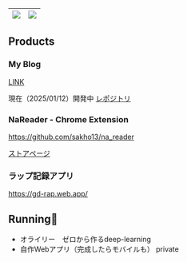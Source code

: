 | <a href="https://github.com/anuraghazra/github-readme-stats"><img align="center" src="https://github-readme-stats.vercel.app/api?username=sakho13&count_private=true&show_icons=true&theme=buefy&count_private=true&hide_border=true" /></a> | <a href="https://github.com/anuraghazra/anuraghazra.github.io"><img align="center" src="https://github-readme-stats.vercel.app/api/top-langs/?username=sakho13&layout=compact&count_private=true&show_icons=true&theme=buefy&hide_border=true" /></a> |
| --- | --- |

## Products

### My Blog

[LINK](https://sakho.jp/)

現在（2025/01/12）開発中 [レポジトリ](https://github.com/sakho13/im_sakho_v2)

### NaReader - Chrome Extension

https://github.com/sakho13/na_reader

[ストアページ](https://chrome.google.com/webstore/detail/nareader-%E3%80%8C%E5%B0%8F%E8%AA%AC%E5%AE%B6%E3%81%AB%E3%81%AA%E3%82%8D%E3%81%86%E3%80%8D%E8%AA%AD%E3%81%BF%E4%B8%8A%E3%81%92/kojgbfndddcklfkfjakmobmlhikpcpoe)

### ラップ記録アプリ

https://gd-rap.web.app/

## Running🏃

* オライリー　ゼロから作るdeep-learning
* 自作Webアプリ（完成したらモバイルも） private
 
